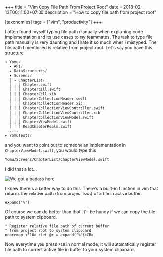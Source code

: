 +++
title = "Vim Copy File Path From Project Root"
date = 2018-02-13T00:11:00+07:00
description = "How to copy file path from project root"

[taxonomies]
tags = ["vim", "productivity"]
+++

I often found myself typing file path manually when explaining code implementation and its use cases to my teammates.
The task to type file path manually is very daunting and I hate it so much when I mistyped.
The file path I mentioned is relative from project root. Let's say you have this structure


```swift
▾ Yomu/
  ▸ API/
  ▸ DataStructures/
  ▾ Screens/
  ┊ ▾ ChapterList/
  ┊ ┊ ┊ Chapter.swift
  ┊ ┊ ┊ ChapterCell.swift
  ┊ ┊ ┊ ChapterCell.xib
  ┊ ┊ ┊ ChapterCollectionHeader.swift
  ┊ ┊ ┊ ChapterCollectionHeader.xib
  ┊ ┊ ┊ ChapterCollectionViewController.swift
  ┊ ┊ ┊ ChapterCollectionViewController.xib
  ┊ ┊ ┊ ChapterCollectionViewModel.swift
  ┊ ┊ ┊ ChapterViewModel.swift
  ┊ ┊ ┊ ReadChapterRealm.swift
  ....
▸ YomuTests/
```

and you want to point out to someone an implementation in `ChapterViewModel.swift`, you would type this

```sh
Yomu/Screens/ChapterList/ChapterViewModel.swift
```

I did that a lot...

<p class="image-container">
  <img
    src="http://s2.quickmeme.com/img/71/71c3931c1edc4353a0c03ec549753b965872a2c343c09255617f4470cbd924ed.jpg" alt="We got a badass here"
    class="medium-size">
</p>


I knew there's a better way to do this.  There's a built-in function in vim that returns the relative path (from project root) of a file in active buffer.

```
expand('%')
```

Of course we can do better than that! It'll be handy if we can copy the file path to system clipboard.


```
" Register relative file path of current buffer
" from project root to system clipboard
nnoremap <F10> :let @+ = expand("%")<CR>
```

Now everytime you press `F10` in normal mode, it will automatically register file path to current active file
in buffer to your system clipboard.
